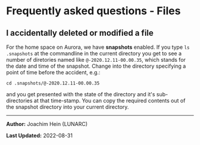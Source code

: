 # Frequently asked questions - Files

## I accidentally deleted or modified a file

For the home space on Aurora, we have **snapshots** enabled.  If you type `ls .snapshots` at the commandline in the current directory you get to see a number of diretories named like `@-2020.12.11-00.00.35`, which stands for the date and time of the snapshot.  Change into the directory specifying a point of time before the accident, e.g.:

```
cd .snapshots/@-2020.12.11-00.00.35
```
and you get presented with the state of the directory and it's sub-directories at that time-stamp.  You can copy the required contents out of the snapshot directory into your current directory.

---

**Author:**
Joachim Hein (LUNARC)

**Last Updated:**
2022-08-31